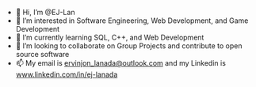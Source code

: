 - 👋 Hi, I’m @EJ-Lan
- 👀 I’m interested in Software Engineering, Web Development, and Game Development
- 🌱 I’m currently learning SQL, C++, and Web Development
- 💞️ I’m looking to collaborate on Group Projects and contribute to open source software
- 📫 My email is ervinjon_lanada@outlook.com and my Linkedin is www.linkedin.com/in/ej-lanada

<!---
EJ-Lan/EJ-Lan is a ✨ special ✨ repository because its `README.md` (this file) appears on your GitHub profile.
You can click the Preview link to take a look at your changes.
--->
